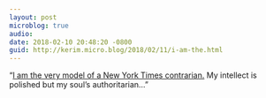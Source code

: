 ```yaml
---
layout: post
microblog: true
audio: 
date: 2018-02-10 20:48:20 -0800
guid: http://kerim.micro.blog/2018/02/11/i-am-the.html
---
```

“[I am the very model of a New York Times contrarian.](https://slate.com/culture/2018/02/i-am-the-very-model-of-a-new-york-times-contrarian.html)
My intellect is polished but my soul’s authoritarian…”
